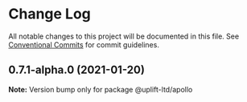 # Change Log

All notable changes to this project will be documented in this file.
See [Conventional Commits](https://conventionalcommits.org) for commit guidelines.

## 0.7.1-alpha.0 (2021-01-20)

**Note:** Version bump only for package @uplift-ltd/apollo
